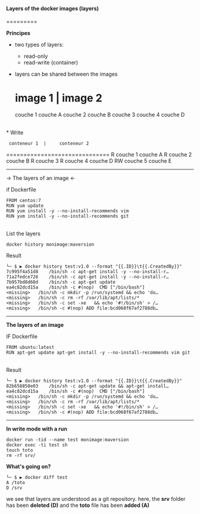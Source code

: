 #### Layers of the docker images (layers)
=========


__Principes__

* two types of layers:
	- read-only
	- read-write (container)

* layers can be shared between the images

	image 1       |     image 2
  ==============================
  couche 1           couche A
  couche 2           couche B
             couche 3
  couche 4           couche D

<br>
* Write

	 conteneur 1  |     conteneur 2
   ==============================
R  couche 1           couche A
R  couche 2           couche B
R            couche 3
R  couche 4           couche D
RW couche 5           couche E

-------------------------------------------------

-> The layers of an image <-

if Dockerfile

```
FROM centos:7
RUN yum update
RUN yum install -y --no-install-recommends vim
RUN yum install -y --no-install-recommends git
```

<br>
List the layers

```
docker history monimage:maversion
```

Result

```
└─ $ ▶ docker history test:v1.0 --format "{{.ID}}\t{{.CreatedBy}}"
7c995f4a51d8	/bin/sh -c apt-get install -y --no-install-r…
71a2fedce726	/bin/sh -c apt-get install -y --no-install-r…
7b957bd8d60d	/bin/sh -c apt-get update
ea4c82dcd15a	/bin/sh -c #(nop)  CMD ["/bin/bash"]
<missing>	/bin/sh -c mkdir -p /run/systemd && echo 'do…
<missing>	/bin/sh -c rm -rf /var/lib/apt/lists/*
<missing>	/bin/sh -c set -xe   && echo '#!/bin/sh' > /…
<missing>	/bin/sh -c #(nop) ADD file:bcd068f67af2788db…
```


-------------------------------------------------

__The layers of an image__

IF Dockerfile

```
FROM ubuntu:latest
RUN apt-get update apt-get install -y --no-install-recommends vim git
```

<br>
Result

```
└─ $ ▶ docker history test:v1.0 --format "{{.ID}}\t{{.CreatedBy}}"
82b658850e03	/bin/sh -c apt-get update && apt-get install…
ea4c82dcd15a	/bin/sh -c #(nop)  CMD ["/bin/bash"]
<missing>	/bin/sh -c mkdir -p /run/systemd && echo 'do…
<missing>	/bin/sh -c rm -rf /var/lib/apt/lists/*
<missing>	/bin/sh -c set -xe   && echo '#!/bin/sh' > /…
<missing>	/bin/sh -c #(nop) ADD file:bcd068f67af2788db…

```

-------------------------------------------------

__In write mode with a run__

```
docker run -tid --name test monimage:maversion
docker exec -ti test sh
touch toto
rm -rf srv/
```

__What's going on?__

```
└─ $ ▶ docker diff test
A /toto
D /srv
```

we see that layers are understood as a git repository. 
here, the __srv__ folder has been __deleted (D)__ and the __toto__ file has been __added (A)__
